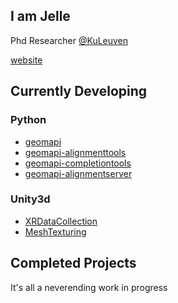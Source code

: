 ## I am Jelle
Phd Researcher [@KuLeuven](https://iiw.kuleuven.be/onderzoek/geomatics/home)

[website](https://www.jellever.be/research)

## Currently Developing

### Python

- [geomapi](https://geomatics.pages.gitlab.kuleuven.be/research-projects/geomapi/index.html)
- [geomapi-alignmenttools](https://github.com/JelleKUL/geomapi-alignmenttools)
- [geomapi-completiontools](https://github.com/JelleKUL/geomapi-alignmentserver)
- [geomapi-alignmentserver](https://github.com/JelleKUL/geomapi-completiontools)

### Unity3d

- [XRDataCollection](https://github.com/JelleKUL/XRDataCollection)
- [MeshTexturing](https://github.com/JelleKUL/MeshTexturing)

## Completed Projects

It's all a neverending work in progress
